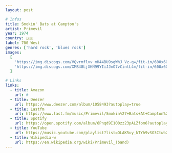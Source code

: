 ```yaml
---
layout: post

# Infos
title: Smokin' Bats at Campton's
artist: Primevil
year: 1974
country: 🇺🇸
label: 700 West
genres: ['hard rock', 'blues rock']
images:
  [
    'https://img.discogs.com/VQvrmflvv_mH44BU9sgWhJ_Vz-g=/fit-in/600x600/filters:strip_icc():format(jpeg):mode_rgb():quality(90)/discogs-images/R-6253357-1558446111-1137.jpeg.jpg',
    'https://img.discogs.com/XMB48LjXKN99YIiJJmO7vCintL4=/fit-in/600x603/filters:strip_icc():format(jpeg):mode_rgb():quality(90)/discogs-images/R-6253357-1558446111-4582.jpeg.jpg',
  ]

# Links
links:
  - title: Amazon
    url: #
  - title: Deezer
    url: https://www.deezer.com/album/1058493?autoplay=true
  - title: Lastfm
    url: https://www.last.fm/music/Primevil/Smokin%27+Bats+At+Campton%27s
  - title: Spotify
    url: https://open.spotify.com/album/6Pnqd9I1O0zz23pALZfom6?autoplay=true
  - title: YouTube
    url: https://music.youtube.com/playlist?list=OLAK5uy_kTYh9vSO3CtwbZL2IeoeXq1OOv5Du41d0&feature=gws_kp_album&feature=gws_kp_artist
  - title: Wikipedia-w
    url: https://en.wikipedia.org/wiki/Primevil_(band)
---
```

